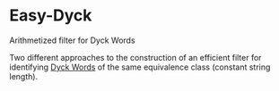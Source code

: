 # Easy-Dyck
Arithmetized filter for Dyck Words

Two different approaches to the construction of an efficient filter for identifying 
<a href="https://en.wikipedia.org/wiki/Dyck_language">Dyck Words</A> of the same equivalence class (constant string length). 
